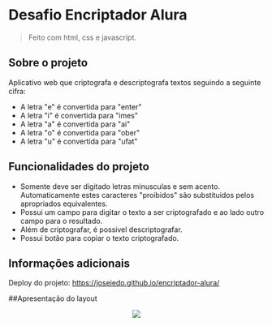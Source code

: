 # Desafio Encriptador Alura
> Feito com html, css e javascript.

## Sobre o projeto
Aplicativo web que criptografa e descriptografa textos seguindo a seguinte cifra:
- A letra "e" é convertida para "enter"
- A letra "i" é convertida para "imes"
- A letra "a" é convertida para "ai"
- A letra "o" é convertida para "ober"
- A letra "u" é convertida para "ufat"

## Funcionalidades do projeto
- Somente deve ser digitado letras minusculas e sem acento. Automaticamente estes caracteres "proibidos" são substituidos pelos apropriados equivalentes.
- Possui um campo para digitar o texto a ser criptografado e ao lado outro campo para o resultado.
- Além de criptografar, é possivel descriptografar.
- Possui botão para copiar o texto criptografado.

## Informações adicionais
Deploy do projeto: https://joseiedo.github.io/encriptador-alura/


##Apresentação do layout
<div align="center">
  <a href="https://github.com/joseiedo">
    <img src="https://user-images.githubusercontent.com/98621042/165994384-485315a0-e97b-435e-81bd-b8d5fb920b49.jpg"/>
  </a>
</div>
